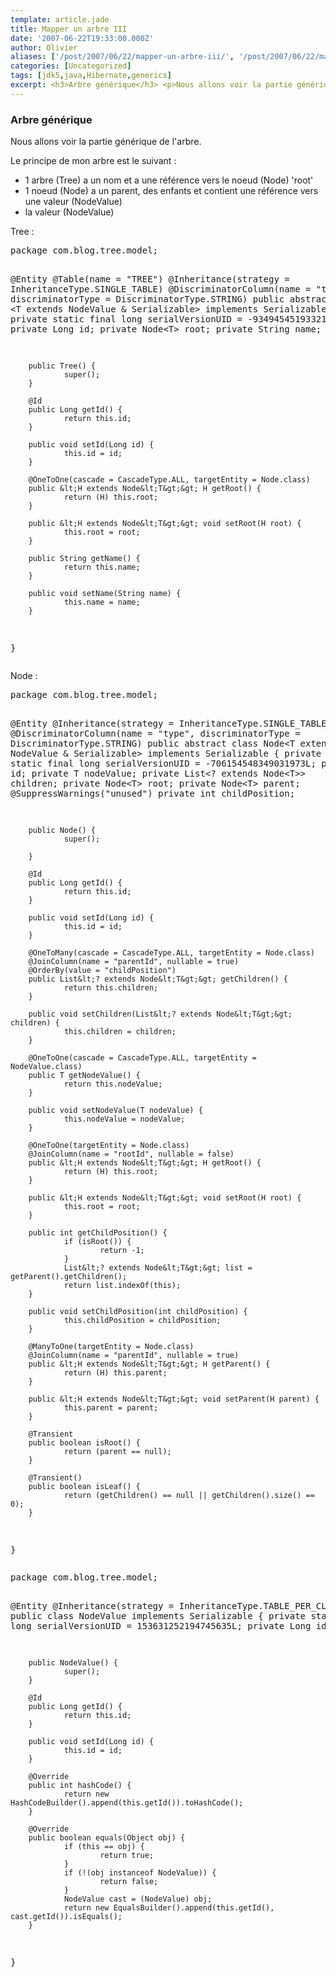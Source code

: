 ```yaml
---
template: article.jade
title: Mapper un arbre III
date: '2007-06-22T19:33:00.000Z'
author: Olivier
aliases: ['/post/2007/06/22/mapper-un-arbre-iii/', '/post/2007/06/22/mapper-un-arbre-iii/', '/post/2007/06/23/Mapper-un-arbre-iii', '/post/2007/06/23/Mapper-un-arbre-III']
categories: [Uncategorized]
tags: [jdk5,java,Hibernate,generics]
excerpt: <h3>Arbre générique</h3> <p>Nous allons voir la partie générique de l'arbre.</p>
---
```


<h3>Arbre générique</h3> <p>Nous allons voir la partie générique de l'arbre.</p>
<!--more-->
<p>Le principe de mon arbre est le suivant :</p> <ul> <li>1 arbre (Tree) a un nom et a une référence vers le noeud (Node) 'root'</li> <li>1 noeud (Node) a un parent, des enfants et contient une référence vers une valeur (NodeValue)</li> <li>la valeur (NodeValue)</li> </ul> 
<p>Tree :</p> 
<pre class="prettyprint lang-java">
package com.blog.tree.model;

@Entity
@Table(name = "TREE")
@Inheritance(strategy = InheritanceType.SINGLE_TABLE)
@DiscriminatorColumn(name = "type", discriminatorType = DiscriminatorType.STRING)
public abstract class Tree &lt;T extends NodeValue & Serializable&gt; implements Serializable {
        private static final long serialVersionUID = -934945451933213736L;
        private Long id;
        private Node&lt;T&gt; root;
        private String name;

        public Tree() {
                super();
        }

        @Id
        public Long getId() {
                return this.id;
        }

        public void setId(Long id) {
                this.id = id;
        }

        @OneToOne(cascade = CascadeType.ALL, targetEntity = Node.class)
        public &lt;H extends Node&lt;T&gt;&gt; H getRoot() {
                return (H) this.root;
        }

        public &lt;H extends Node&lt;T&gt;&gt; void setRoot(H root) {
                this.root = root;
        }

        public String getName() {
                return this.name;
        }

        public void setName(String name) {
                this.name = name;
        }
}
</pre>
<p>Node :</p> 
<pre class="prettyprint lang-java">
package com.blog.tree.model;

@Entity
@Inheritance(strategy = InheritanceType.SINGLE_TABLE)
@DiscriminatorColumn(name = "type", discriminatorType = DiscriminatorType.STRING)
public abstract class Node&lt;T extends NodeValue & Serializable&gt; implements Serializable {
        private static final long serialVersionUID = -706154548349031973L;
        private Long id;
        private T nodeValue;
        private List&lt;? extends Node&lt;T&gt;&gt; children;
        private Node&lt;T&gt; root;
        private Node&lt;T&gt; parent;
        @SuppressWarnings("unused")
        private int childPosition;

        public Node() {
                super();

        }

        @Id
        public Long getId() {
                return this.id;
        }

        public void setId(Long id) {
                this.id = id;
        }

        @OneToMany(cascade = CascadeType.ALL, targetEntity = Node.class)
        @JoinColumn(name = "parentId", nullable = true)
        @OrderBy(value = "childPosition")
        public List&lt;? extends Node&lt;T&gt;&gt; getChildren() {
                return this.children;
        }

        public void setChildren(List&lt;? extends Node&lt;T&gt;&gt; children) {
                this.children = children;
        }

        @OneToOne(cascade = CascadeType.ALL, targetEntity = NodeValue.class)
        public T getNodeValue() {
                return this.nodeValue;
        }

        public void setNodeValue(T nodeValue) {
                this.nodeValue = nodeValue;
        }

        @OneToOne(targetEntity = Node.class)
        @JoinColumn(name = "rootId", nullable = false)
        public &lt;H extends Node&lt;T&gt;&gt; H getRoot() {
                return (H) this.root;
        }

        public &lt;H extends Node&lt;T&gt;&gt; void setRoot(H root) {
                this.root = root;
        }

        public int getChildPosition() {
                if (isRoot()) {
                        return -1;
                }
                List&lt;? extends Node&lt;T&gt;&gt; list = getParent().getChildren();
                return list.indexOf(this);
        }

        public void setChildPosition(int childPosition) {
                this.childPosition = childPosition;
        }

        @ManyToOne(targetEntity = Node.class)
        @JoinColumn(name = "parentId", nullable = true)
        public &lt;H extends Node&lt;T&gt;&gt; H getParent() {
                return (H) this.parent;
        }

        public &lt;H extends Node&lt;T&gt;&gt; void setParent(H parent) {
                this.parent = parent;
        }

        @Transient
        public boolean isRoot() {
                return (parent == null);
        }

        @Transient()
        public boolean isLeaf() {
                return (getChildren() == null || getChildren().size() == 0);
        }
}
</pre>
<p></p>
<pre class="prettyprint lang-java">
package com.blog.tree.model;

@Entity
@Inheritance(strategy = InheritanceType.TABLE_PER_CLASS)
public class NodeValue implements Serializable {
        private static final long serialVersionUID = 153631252194745635L;
        private Long id;

        public NodeValue() {
                super();
        }

        @Id
        public Long getId() {
                return this.id;
        }

        public void setId(Long id) {
                this.id = id;
        }

        @Override
        public int hashCode() {
                return new HashCodeBuilder().append(this.getId()).toHashCode();
        }

        @Override
        public boolean equals(Object obj) {
                if (this == obj) {
                        return true;
                }
                if (!(obj instanceof NodeValue)) {
                        return false;
                }
                NodeValue cast = (NodeValue) obj;
                return new EqualsBuilder().append(this.getId(), cast.getId()).isEquals();
        }
}
</pre>

